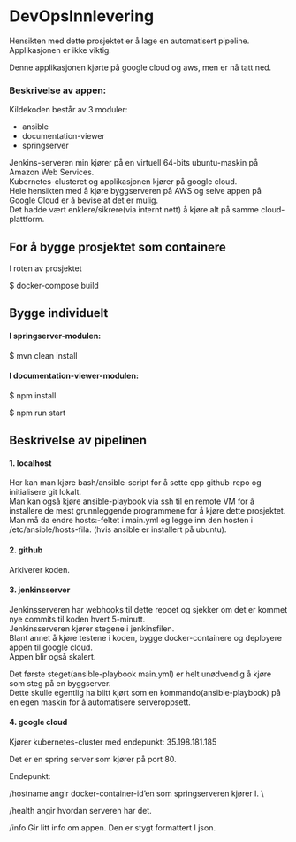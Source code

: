 # DevOpsInnlevering

Hensikten med dette prosjektet er å lage en automatisert pipeline.<br/>
Applikasjonen er ikke viktig.

Denne applikasjonen kjørte på google cloud og aws, men er nå tatt ned.

### Beskrivelse av appen:
Kildekoden består av 3 moduler:
-   ansible
-   documentation-viewer
-   springserver

Jenkins-serveren min kjører på en virtuell 64-bits ubuntu-maskin på Amazon Web Services. <br/>
Kubernetes-clusteret og applikasjonen kjører på google cloud. <br/>
Hele hensikten med å kjøre byggserveren på AWS og selve appen på Google Cloud er å bevise at det er mulig. <br/>
Det hadde vært enklere/sikrere(via internt nett) å kjøre alt på samme cloud-plattform. <br/>

## For å bygge prosjektet som containere

I roten av prosjektet

$ docker-compose build

## Bygge individuelt

#### I springserver-modulen:

$ mvn clean install

#### I documentation-viewer-modulen:

$ npm install

$ npm run start

## Beskrivelse av pipelinen

#### 1. localhost
Her kan man kjøre bash/ansible-script for å sette opp github-repo og initialisere git lokalt. <br/>
Man kan også kjøre ansible-playbook via ssh til en remote VM for å installere de mest grunnleggende programmene for å kjøre dette prosjektet. <br/>
Man må da endre hosts:-feltet i main.yml og legge inn den hosten i /etc/ansible/hosts-fila. (hvis ansible er installert på ubuntu).<br/>


#### 2. github
Arkiverer koden.

#### 3. jenkinsserver
Jenkinsserveren har webhooks til dette repoet og sjekker om det er kommet nye commits til koden hvert 5-minutt.<br/>
Jenkinsserveren kjører stegene i jenkinsfilen. <br/>
Blant annet å kjøre testene i koden, bygge docker-containere og deployere appen til google cloud. <br/> 
Appen blir også skalert. <br/>

Det første steget(ansible-playbook main.yml) er helt unødvendig å kjøre som steg på en byggserver. <br/>
Dette skulle egentlig ha blitt kjørt som en kommando(ansible-playbook) på en egen maskin for å automatisere serveroppsett. <br/>




#### 4. google cloud
Kjører kubernetes-cluster med endepunkt: 35.198.181.185 <br/>

Det er en spring server som kjører på port 80. 

Endepunkt:

 /hostname 	angir docker-container-id’en som springserveren kjører I. \
 
 /health            angir hvordan serveren har det.
 
 
 /info		Gir litt info om appen. Den er stygt formattert I json.



